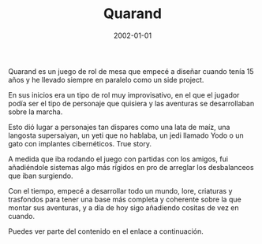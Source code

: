 ﻿---
layout: post
title: Quarand
date: 2002-01-01
description: Un universo fantástico y un juego de rol
img: assets/img/cover/quarand.jpg
tags: [Juegos de mesa]
words: 2 minutos
status: published
action-text: Wiki en Notion
action-link: https://www.notion.so/pixelatto/Universo-Quarand-de797974baca4b06bb0a4c495079d335
---

Quarand es un juego de rol de mesa que empecé a diseñar cuando tenía 15 años y he llevado siempre en paralelo como un side project.

En sus inicios era un tipo de rol muy improvisativo, en el que el jugador podía ser el tipo de personaje que quisiera y las aventuras se desarrollaban sobre la marcha.

Esto dió lugar a personajes tan dispares como una lata de maíz, una langosta supersaiyan, un yeti que no hablaba, un jedi llamado Yodo o un gato con implantes cibernéticos. True story.

A medida que iba rodando el juego con partidas con los amigos, fui añadiéndole sistemas algo más rígidos en pro de arreglar los desbalanceos que iban surgiendo.

Con el tiempo, empecé a desarrollar todo un mundo, lore, criaturas y trasfondos para tener una base más completa y coherente sobre la que montar sus aventuras, y a día de hoy sigo añadiendo cositas de vez en cuando.

Puedes ver parte del contenido en el enlace a continuación. 